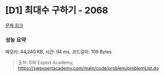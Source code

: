 # [D1] 최대수 구하기 - 2068 

[문제 링크](https://swexpertacademy.com/main/code/problem/problemDetail.do?contestProbId=AV5QQhbqA4QDFAUq) 

### 성능 요약

메모리: 44,240 KB, 시간: 94 ms, 코드길이: 109 Bytes



> 출처: SW Expert Academy, https://swexpertacademy.com/main/code/problem/problemList.do